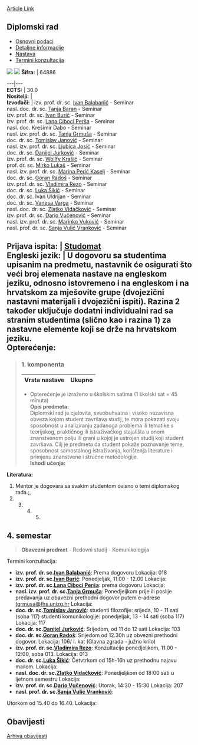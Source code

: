 [Article Link](https://www.fhs.hr/predmet/diprad_c)

## Diplomski rad
  * [Osnovni podaci](https://www.fhs.hr/predmet/diprad_c#v1id-523732_543516_1_0 "Osnovni podaci")
  * [Detaljne informacije](https://www.fhs.hr/predmet/diprad_c#v1id-523732_543516_1_1 "Detaljne informacije")
  * [Nastava](https://www.fhs.hr/predmet/diprad_c#v1id-523732_543516_1_2 "Nastava")
  * [Termini konzultacija](https://www.fhs.hr/predmet/diprad_c#v1id-523732_543516_1_3 "Termini konzultacija")


[![](https://www.fhs.hr/img/flags/gif/hr.gif)](https://www.fhs.hr/predmet/diprad_c) [![](https://www.fhs.hr/img/flags/gif/gb.gif)](https://www.fhs.hr/en/course/grawor_b)
**Šifra:** |  64886  
  
---|---  
**ECTS:** |  30.0   
**Nositelji:** |   
**Izvođači:** |  izv. prof. dr. sc. [Ivan Balabanić](https://www.fhs.hr/djelatnik/ivan.balabanic) - Seminar  
nasl. doc. dr. sc. [Tanja Baran](https://www.fhs.hr/djelatnik/tanja.baran) - Seminar  
izv. prof. dr. sc. [Ivan Burić](https://www.fhs.hr/djelatnik/ivan.buric) - Seminar  
izv. prof. dr. sc. [Lana Ciboci Perša](https://www.fhs.hr/djelatnik/lana.ciboci_persa) - Seminar  
nasl. doc. Krešimir Dabo - Seminar  
nasl. izv. prof. dr. sc. [Tanja Grmuša](https://www.fhs.hr/djelatnik/tanja.grmusa) - Seminar  
doc. dr. sc. [Tomislav Janović](https://www.fhs.hr/djelatnik/tomislav.janovic) - Seminar  
nasl. izv. prof. dr. sc. [Ljubica Josić](https://www.fhs.hr/djelatnik/ljubica.josic) - Seminar  
doc. dr. sc. [Danijel Jurković](https://www.fhs.hr/djelatnik/danijel.jurkovic) - Seminar  
izv. prof. dr. sc. [Wollfy Krašić](https://www.fhs.hr/djelatnik/wollfy.krasic) - Seminar  
prof. dr. sc. [Mirko Lukaš](https://www.fhs.hr/djelatnik/mirko.lukas) - Seminar  
nasl. izv. prof. dr. sc. [Marina Perić Kaselj](https://www.fhs.hr/djelatnik/marina.peric_kaselj) - Seminar  
doc. dr. sc. [Goran Radoš](https://www.fhs.hr/djelatnik/goran.rados) - Seminar  
izv. prof. dr. sc. [Vladimira Rezo](https://www.fhs.hr/djelatnik/vladimira.rezo) - Seminar  
doc. dr. sc. [Luka Šikić](https://www.fhs.hr/djelatnik/luka.sikic) - Seminar  
doc. dr. sc. Ivan Uldrijan - Seminar  
doc. dr. sc. [Vanesa Varga](https://www.fhs.hr/djelatnik/vanesa.varga) - Seminar  
nasl. doc. dr. sc. [Zlatko Vidačković](https://www.fhs.hr/djelatnik/zlatko.vidackovic) - Seminar  
izv. prof. dr. sc. [Dario Vučenović](https://www.fhs.hr/djelatnik/dario.vucenovic) - Seminar  
nasl. izv. prof. dr. sc. [Marinko Vuković](https://www.fhs.hr/djelatnik/marinko.vukovic) - Seminar  
nasl. prof. dr. sc. [Sanja Vulić Vranković](https://www.fhs.hr/djelatnik/sanja.vulic_vrankovic) - Seminar  
  
**Prijava ispita:** |  [Studomat](http://www.isvu.hr/studomat)  
**Engleski jezik:** |  U dogovoru sa studentima upisanim na predmetu, nastavnik će osigurati što veći broj elemenata nastave na engleskom jeziku, odnosno istovremeno i na engleskom i na hrvatskom za mješovite grupe (dvojezični nastavni materijali i dvojezični ispiti). Razina 2 također uključuje dodatni individualni rad sa stranim studentima (slično kao i razina 1) za nastavne elemente koji se drže na hrvatskom jeziku.   
**Opterećenje:**  
---  
> ### 1. komponenta
> | Vrsta nastave | Ukupno  
> ---|---  
> * Opterećenje je izraženo u školskim satima (1 školski sat = 45 minuta)   
**Opis predmeta:**  
> Diplomski rad je cjelovita, sveobuhvatna i visoko nezavisna obveza kojom student završava studij, te mora pokazati svoju sposobnost u analiziranju zadanoga problema ili tematike s teorijskog, praktičnog ili istraživačkog stajališta u onom znanstvenom polju ili grani u kojoj je ustrojen studij koji student završava. Cilj je predmeta da student pokaže poznavanje teme, sposobnost samostalnog istraživanja, korištenja literature i primjenu znanstvene i stručne metodologije.  
**Ishodi učenja:**  

  
**Literatura:**  
  1. Mentor je dogovara sa svakim studentom ovisno o temi diplomskog rada.;, 
  2.   3.   4.   5. 
  
**4. semestar**  
---  
> **Obavezni predmet** - Redovni studij - Komunikologija  
>   
Termini konzultacija: 
  * **izv. prof. dr. sc.[Ivan Balabanić](https://www.fhs.hr/djelatnik/ivan.balabanic)**: 
Prema dogovoru
Lokacija: 018 
  * **izv. prof. dr. sc.[Ivan Burić](https://www.fhs.hr/djelatnik/ivan.buric)**: 
Ponedjeljak, 11.00 - 12.00
Lokacija: 
  * **izv. prof. dr. sc.[Lana Ciboci Perša](https://www.fhs.hr/djelatnik/lana.ciboci_persa)**: 
prema dogovoru
Lokacija: 
  * **nasl. izv. prof. dr. sc.[Tanja Grmuša](https://www.fhs.hr/djelatnik/tanja.grmusa)**: 
Ponedjeljkom prije ili poslije predavanja uz obavezni prethodni dogovor putem e-adrese tgrmusa@fhs.unizg.hr 
Lokacija: 
  * **doc. dr. sc.[Tomislav Janović](https://www.fhs.hr/djelatnik/tomislav.janovic)**: 
studenti filozofije: srijeda, 10 - 11 sati (soba 117)
studenti komunikologije: ponedjeljak, 13 - 14 sati (soba 117)
Lokacija: 117 
  * **doc. dr. sc.[Danijel Jurković](https://www.fhs.hr/djelatnik/danijel.jurkovic)**: 
Srijedom, od 11 do 12 sati
Lokacija: 103 
  * **doc. dr. sc.[Goran Radoš](https://www.fhs.hr/djelatnik/goran.rados)**: 
Srijedom od 12.30h uz obvezni prethodni dogovor.
Lokacija: 106/ I. kat (Glavna zgrada - južno krilo) 
  * **izv. prof. dr. sc.[Vladimira Rezo](https://www.fhs.hr/djelatnik/vladimira.rezo)**: 
Konzultacije ponedjeljkom, 11:00 - 12:00, soba 013.
Lokacija: 013 
  * **doc. dr. sc.[Luka Šikić](https://www.fhs.hr/djelatnik/luka.sikic)**: 
Četvtrkom od 15h-16h uz prethodnu najavu mailom.
Lokacija: 
  * **nasl. doc. dr. sc.[Zlatko Vidačković](https://www.fhs.hr/djelatnik/zlatko.vidackovic)**: 
Ponedjeljkom od 18:00 sati u ljetnom semestru
Lokacija: 
  * **izv. prof. dr. sc.[Dario Vučenović](https://www.fhs.hr/djelatnik/dario.vucenovic)**: 
Utorak, 14:30 - 15:30
Lokacija: 207 
  * **nasl. prof. dr. sc.[Sanja Vulić Vranković](https://www.fhs.hr/djelatnik/sanja.vulic_vrankovic)**: 
  
Utorkom od 15.40 do 16.40.
Lokacija: 


## Obavijesti
[Arhiva obavijesti](https://www.fhs.hr/predmet/diprad_c?@=20p1j#news_82229 "Arhiva obavijesti")
